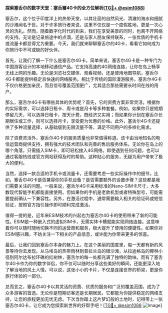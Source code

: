 **探索塞舌尔的数字天堂：塞舌爾4G卡的全方位解析[[TG💪+ @esim1088](https://t.me/s/esim1088)]**

塞舌尔，这个位于印度洋上的热带天堂，以其壮丽的自然风光、清澈的海水和细腻的沙滩闻名于世。对于许多旅行者来说，这里不仅仅是一个度假胜地，更是一次心灵的洗礼。然而，随着数字化时代的到来，我们在享受美景的同时，也离不开网络的支持。无论是记录旅途中的点滴，还是与家人朋友保持联系，一张优质的手机卡或流量卡都显得尤为重要。今天，我们就来聊聊塞舌尔的4G卡，看看它如何成为你旅行中不可或缺的好伙伴。

首先，让我们了解一下什么是塞舌尔4G卡。简单来说，塞舌尔4G卡是一种专门为中国游客设计的本地移动通信产品。它支持高速的4G网络连接，让你在岛上畅享无线上网的乐趣。无论是浏览社交媒体、观看视频，还是使用地图导航，塞舌尔4G卡都能提供稳定且快速的网络服务。相比于传统的国际漫游服务，塞舌尔4G卡不仅价格更加亲民，而且信号覆盖范围更广，尤其适合那些需要长时间在线的用户。

那么，塞舌尔4G卡有哪些具体的优势呢？首先，它的资费方案非常灵活。根据你的实际需求，可以选择日租卡、周卡或是月卡等多种套餐。例如，如果你只是短期停留几天，可以选择日租卡，按天计费，既经济又实用；而如果你计划在塞舌尔长期居住或工作，则可以选择月卡，享受更为优惠的价格。此外，塞舌尔4G卡还提供了多种流量选择，从基础版到无限流量不等，满足不同用户的多样化需求。

除了资费灵活外，塞舌尔4G卡的服务质量也非常值得称道。该卡由当地知名的电信运营商提供支持，拥有强大的技术团队和完善的售后服务体系。无论你在岛上的哪个角落，只需插入SIM卡，即可轻松接入4G网络。即使遇到任何问题，也可以通过客服热线或官方网站获得及时的帮助。这种贴心的服务，无疑为用户带来了极大的便利。

当然，选择一款合适的手机卡或流量卡，还需要考虑一些实际操作中的细节。比如，塞舌尔4G卡是否兼容你的手机设备？是否需要额外的设置步骤？这些都是我们需要关注的问题。一般来说，塞舌尔4G卡采用标准的Nano-SIM卡尺寸，大多数现代智能手机都能直接使用。但如果你的手机是老款机型或者特殊型号，可能需要提前确认一下兼容性。另外，在激活过程中，通常需要输入相关的验证码或短信验证，按照官方指引操作即可顺利完成激活。

值得一提的是，近年来ESIM技术的兴起也为塞舌尔4G卡的使用带来了新的可能性。ESIM是一种嵌入式的虚拟SIM卡，无需实体卡槽就能实现网络连接。这意味着你可以随时随地切换不同的运营商和服务，极大提升了使用的便捷性。如果你对ESIM感兴趣，不妨关注一下相关的产品信息，或许能为你带来更多的惊喜。

最后，让我们回到塞舌尔本身的魅力上。在这个美丽的国度里，每一天都有新的风景等待你去发现。从马埃岛的热带雨林到普拉兰岛的银沙滩，从拉迪格岛的椰林小径到阿尔达布拉环礁的红树林，塞舌尔的每一处都充满了独特的韵味。而有了塞舌尔4G卡作为你的数字伴侣，你不仅可以随时分享这些美好的瞬间，还能更深入地了解当地的风土人情。可以说，这张小小的卡片，不仅是连接世界的桥梁，更是你旅行体验的一部分。

总而言之，塞舌尔4G卡以其灵活的资费、优质的服务和广泛的覆盖范围，成为了众多游客的首选。无论你是短期访客还是长期居民，它都能为你提供稳定的网络支持，让您的旅程更加无忧无虑。下次当你踏上这片梦幻般的土地时，记得带上一张塞舌尔4G卡，让它成为您探索新世界的好帮手吧！[[TG💪+ @esim1088](https://t.me/s/esim1088) ![Image](https://i.postimg.cc/4NQfJmqS/Snipaste-2025-05-13-00-14-12.png)]